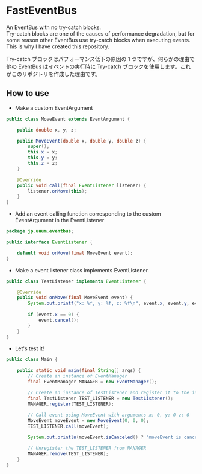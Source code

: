 # FastEventBus
An EventBus with no try-catch blocks.  
Try-catch blocks are one of the causes of performance degradation, but for some reason other EventBus use try-catch blocks when executing events. 
This is why I have created this repository.

Try-catch ブロックはパフォーマンス低下の原因の 1 つですが、何らかの理由で他の EventBus はイベントの実行時に Try-catch ブロックを使用します。これがこのリポジトリを作成した理由です。
## How to use
- Make a custom EventArgument
```java
public class MoveEvent extends EventArgument {

    public double x, y, z;

    public MoveEvent(double x, double y, double z) {
        super();
        this.x = x;
        this.y = y;
        this.z = z;
    }

    @Override
    public void call(final EventListener listener) {
        listener.onMove(this);
    }
}
```
- Add an event calling function corresponding to the custom EventArgument in the EventListener  
```java
package jp.uuum.eventbus;

public interface EventListener {

    default void onMove(final MoveEvent event);
}

```
- Make a event listener class implements EventListener.
```java
public class TestListener implements EventListener {

    @Override
    public void onMove(final MoveEvent event) {
        System.out.printf("x: %f, y: %f, z: %f\n", event.x, event.y, event.z);
        
        if (event.x == 0) {
            event.cancel();
        }
    }
}
```
- Let's test it!
```java
public class Main {

    public static void main(final String[] args) {
        // Create an instance of EventManager
        final EventManager MANAGER = new EventManager();

        // Create an instance of TestListener and register it to the instance of EventManager
        final TestListener TEST_LISTENER = new TestListener();
        MANAGER.register(TEST_LISTENER);
        
        // Call event using MoveEvent with arguments x: 0, y: 0 z: 0
        MoveEvent moveEvent = new MoveEvent(0, 0, 0);
        TEST_LISTENER.call(moveEvent);

        System.out.println(moveEvent.isCanceled() ? "moveEvent is canceled" : "moveEvent is not canceled");

        // Unregister the TEST_LISTENER from MANAGER
        MANAGER.remove(TEST_LISTENER);
    }
}
```